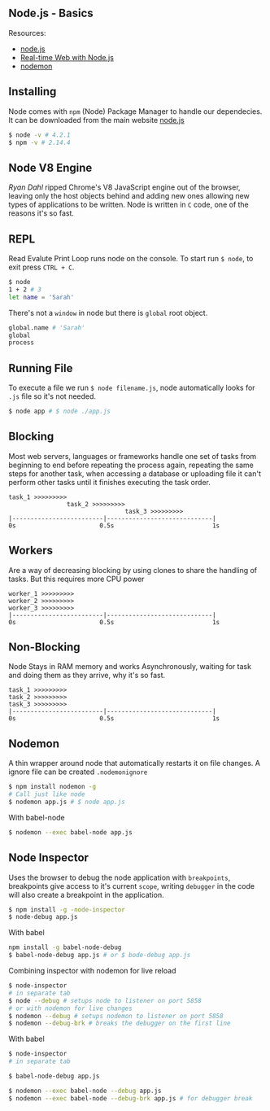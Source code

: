## Node.js - Basics

Resources:
- [node.js](https://nodejs.org/en/)
- [Real-time Web with Node.js](https://www.codeschool.com/courses/real-time-web-with-node-js)
- [nodemon](http://nodemon.io/)

## Installing
Node comes with `npm` (Node) Package Manager to handle our dependecies. It can be downloaded from the main website [node.js](https://nodejs.org/en/)

```sh
$ node -v # 4.2.1
$ npm -v # 2.14.4
```


## Node V8 Engine
*Ryan Dahl* ripped Chrome's V8 JavaScript engine out of the browser, leaving only the host objects behind and adding new ones allowing new types of applications to be written. Node is written in `C` code, one of the reasons it's so fast.

## REPL
Read Evalute Print Loop runs node on the console. To start run `$ node`, to exit press `CTRL + C`.

```sh
$ node
1 + 2 # 3
let name = 'Sarah'
```
There's not a `window` in node but there is `global` root object.
```sh
global.name # 'Sarah'
global
process
```

## Running File
To execute a file we run `$ node filename.js`, node automatically looks for `.js` file so it's not needed.
```sh
$ node app # $ node ./app.js
```

## Blocking
Most web servers, languages or frameworks handle one set of tasks from beginning to end before repeating the process again, repeating the same steps for another task, when accessing a database or uploading file it can't perform other tasks until it finishes executing the task order.

```
task_1 >>>>>>>>>
                task_2 >>>>>>>>>
                                task_3 >>>>>>>>>
|-------------------------|-----------------------------|
0s                       0.5s                           1s
```

## Workers
Are a way of decreasing blocking by using clones to share the handling of tasks. But this requires more CPU power

```
worker_1 >>>>>>>>>
worker_2 >>>>>>>>>
worker_3 >>>>>>>>>
|-------------------------|-----------------------------|
0s                       0.5s                           1s
```

## Non-Blocking
Node Stays in RAM memory and works Asynchronously, waiting for task and doing them as they arrive, why it's so fast.

```
task_1 >>>>>>>>>
task_2 >>>>>>>>>
task_3 >>>>>>>>>
|-------------------------|-----------------------------|
0s                       0.5s                           1s
```

## Nodemon
A thin wrapper around node that automatically restarts it on file changes. A ignore file can be created `.nodemonignore`

```sh
$ npm install nodemon -g
# Call just like node
$ nodemon app.js # $ node app.js
```
With babel-node
```sh
$ nodemon --exec babel-node app.js
```

## Node Inspector
Uses the browser to debug the node application with `breakpoints`, breakpoints give access to it's current `scope`, writing `debugger` in the code will also create a breakpoint in the application.

```sh
$ npm install -g -node-inspector
$ node-debug app.js
```

With babel
```sh
npm install -g babel-node-debug
$ babel-node-debug app.js # or $ bode-debug app.js
```

Combining inspector with nodemon for live reload
```sh
$ node-inspector
# in separate tab
$ node --debug # setups node to listener on port 5858
# or with nodemon for live changes
$ nodemon --debug # setups nodemon to listener on port 5858
$ nodemon --debug-brk # breaks the debugger on the first line
```
With babel
```sh
$ node-inspector
# in separate tab

$ babel-node-debug app.js

$ nodemon --exec babel-node --debug app.js
$ nodemon --exec babel-node --debug-brk app.js # for debugger break
```
